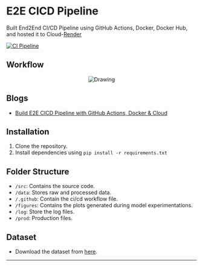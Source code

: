 E2E CICD Pipeline
==============================

Built End2End CI/CD Pipeline using GitHub Actions, Docker, Docker Hub, and hosted it to Cloud-[Render](https://render.com/)

[![CI Pipeline](https://github.com/ronylpatil/cicd/actions/workflows/build.yaml/badge.svg)](https://github.com/ronylpatil/cicd/actions/workflows/build.yaml)

## Workflow
<p align = "center">
  <img class="center" src = "https://github.com/ronylpatil/cicd/blob/main/workflow/flow.png" alt = "Drawing">
</p>

## Blogs
- [Build E2E CICD Pipeline with GitHub Actions, Docker & Cloud](https://pub.towardsai.net/build-e2e-ci-cd-using-github-actions-docker-cloud-37dd1028645e#4c18)

## Installation

1. Clone the repository.
2. Install dependencies using `pip install -r requirements.txt`

## Folder Structure

- `/src`: Contains the source code.
- `/data`: Stores raw and processed data.
- `/.github`: Contain the ci/cd workflow file.
- `/figures`: Contains the plots generated during model experimentations.
- `/log`: Store the log files.
- `/prod`: Production files. 

## Dataset

- Download the dataset from [here](https://www.kaggle.com/datasets/yasserh/wine-quality-dataset).

___

